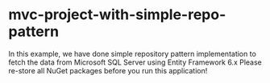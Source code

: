 # mvc-project-with-simple-repo-pattern
In this example, we have done simple repository pattern implementation to fetch the data from Microsoft SQL Server using Entity Framework 6.x
Please re-store all NuGet packages before you run this application!
